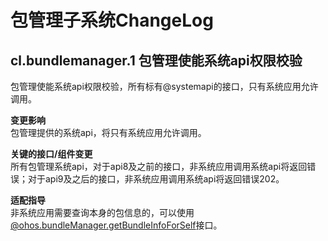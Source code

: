 # 包管理子系统ChangeLog

## cl.bundlemanager.1 包管理使能系统api权限校验

包管理使能系统api权限校验，所有标有@systemapi的接口，只有系统应用允许调用。

**变更影响**<br>
包管理提供的系统api，将只有系统应用允许调用。

**关键的接口/组件变更**<br>
所有包管理系统api，对于api8及之前的接口，非系统应用调用系统api将返回错误；对于api9及之后的接口，非系统应用调用系统api将返回错误202。

**适配指导**<br>
非系统应用需要查询本身的包信息的，可以使用[@ohos.bundleManager.getBundleInfoForSelf](https://gitee.com/openharmony/interface_sdk-js/blob/master/api/@ohos.bundle.bundleManager.d.ts)接口。